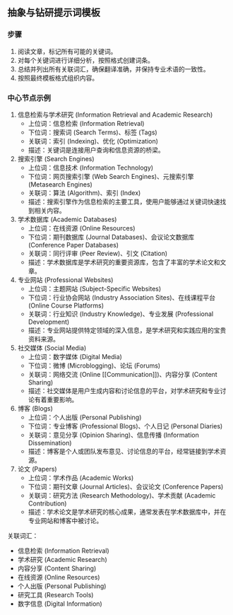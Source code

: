 ## 抽象与钻研提示词模板

### 步骤

1. 阅读文章，标记所有可能的关键词。
2. 对每个关键词进行详细分析，按照格式创建词条。
3. 总结并列出所有关联词汇，确保翻译准确，并保持专业术语的一致性。
4. 按照最终模板格式组织内容。

### 中心节点示例

1. 信息检索与学术研究 (Information Retrieval and Academic Research)
   - 上位词：信息检索 (Information Retrieval)
   - 下位词：搜索词 (Search Terms)、标签 (Tags)
   - 关联词：索引 (Indexing)、优化 (Optimization)
   - 描述：关键词是连接用户查询和信息资源的桥梁。
2. 搜索引擎 (Search Engines)
   - 上位词：信息技术 (Information Technology)
   - 下位词：网页搜索引擎 (Web Search Engines)、元搜索引擎 (Metasearch Engines)
   - 关联词：算法 (Algorithm)、索引 (Index)
   - 描述：搜索引擎作为信息检索的主要工具，使用户能够通过关键词快速找到相关内容。
3. 学术数据库 (Academic Databases)
   - 上位词：在线资源 (Online Resources)
   - 下位词：期刊数据库 (Journal Databases)、会议论文数据库 (Conference Paper Databases)
   - 关联词：同行评审 (Peer Review)、引文 (Citation)
   - 描述：学术数据库是学术研究的重要资源库，包含了丰富的学术论文和文章。
4. 专业网站 (Professional Websites)
   - 上位词：主题网站 (Subject-Specific Websites)
   - 下位词：行业协会网站 (Industry Association Sites)、在线课程平台 (Online Course Platforms)
   - 关联词：行业知识 (Industry Knowledge)、专业发展 (Professional Development)
   - 描述：专业网站提供特定领域的深入信息，是学术研究和实践应用的宝贵资料来源。
5. 社交媒体 (Social Media)
   - 上位词：数字媒体 (Digital Media)
   - 下位词：微博 (Microblogging)、论坛 (Forums)
   - 关联词：网络交流 (Online [[Communication]])、内容分享 (Content Sharing)
   - 描述：社交媒体是用户生成内容和讨论信息的平台，对学术研究和专业讨论有着重要影响。
6. 博客 (Blogs)
   - 上位词：个人出版 (Personal Publishing)
   - 下位词：专业博客 (Professional Blogs)、个人日记 (Personal Diaries)
   - 关联词：意见分享 (Opinion Sharing)、信息传播 (Information Dissemination)
   - 描述：博客是个人或团队发布意见、讨论信息的平台，经常链接到学术资源。
7. 论文 (Papers)
   - 上位词：学术作品 (Academic Works)
   - 下位词：期刊文章 (Journal Articles)、会议论文 (Conference Papers)
   - 关联词：研究方法 (Research Methodology)、学术贡献 (Academic Contribution)
   - 描述：学术论文是学术研究的核心成果，通常发表在学术数据库中，并在专业网站和博客中被讨论。

关联词汇：

- 信息检索 (Information Retrieval)
- 学术研究 (Academic Research)
- 内容分享 (Content Sharing)
- 在线资源 (Online Resources)
- 个人出版 (Personal Publishing)
- 研究工具 (Research Tools)
- 数字信息 (Digital Information)
